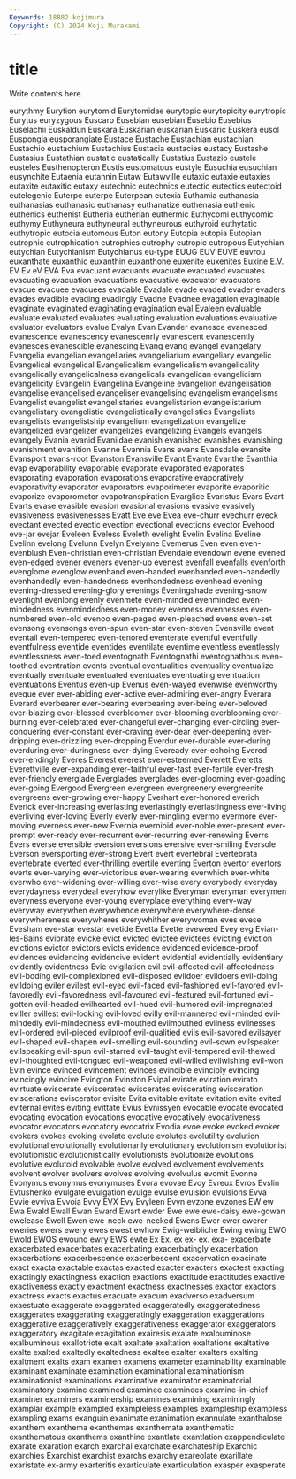 ```yaml
---
Keywords: 18882 kojimura
Copyright: (C) 2024 Koji Murakami
---
```


# title

Write contents here.



 eurythmy Eurytion eurytomid Eurytomidae
eurytopic eurytopicity eurytropic Eurytus euryzygous Euscaro Eusebian eusebian Eusebio Eusebius
Euselachii Euskaldun Euskara Euskarian euskarian Euskaric Euskera eusol Euspongia eusporangiate
Eustace Eustache Eustachian eustachian Eustachio eustachium Eustachius Eustacia eustacies eustacy
Eustashe Eustasius Eustathian eustatic eustatically Eustatius Eustazio eustele eusteles Eusthenopteron
Eustis eustomatous eustyle Eusuchia eusuchian eusynchite Eutaenia eutannin Eutaw Eutawville
eutaxic eutaxie eutaxies eutaxite eutaxitic eutaxy eutechnic eutechnics eutectic eutectics
eutectoid eutelegenic Euterpe euterpe Euterpean eutexia Euthamia euthanasia euthanasias euthanasic
euthanasy euthanatize euthenasia euthenic euthenics euthenist Eutheria eutherian euthermic Euthycomi
euthycomic euthymy Euthyneura euthyneural euthyneurous euthyroid euthytatic euthytropic eutocia eutomous
Euton eutony Eutopia eutopia Eutopian eutrophic eutrophication eutrophies eutrophy eutropic
eutropous Eutychian eutychian Eutychianism Eutychianus eu-type EUUG EUV EUVE euvrou
euxanthate euxanthic euxanthin euxanthone euxenite euxenites Euxine E.V. EV Ev
eV EVA Eva evacuant evacuants evacuate evacuated evacuates evacuating evacuation
evacuations evacuative evacuator evacuators evacue evacuee evacuees evadable Evadale evade
evaded evader evaders evades evadible evading evadingly Evadne Evadnee evagation
evaginable evaginate evaginated evaginating evagination eval Evaleen evaluable evaluate evaluated
evaluates evaluating evaluation evaluations evaluative evaluator evaluators evalue Evalyn Evan
Evander evanesce evanesced evanescence evanescency evanescenrly evanescent evanescently evanesces evanescible
evanescing Evang evang evangel evangelary Evangelia evangelian evangeliaries evangeliarium evangeliary
evangelic Evangelical evangelical Evangelicalism evangelicalism evangelicality evangelically evangelicalness evangelicals evangelican
evangelicism evangelicity Evangelin Evangelina Evangeline evangelion evangelisation evangelise evangelised evangeliser
evangelising evangelism evangelisms Evangelist evangelist evangelistaries evangelistarion evangelistarium evangelistary evangelistic
evangelistically evangelistics Evangelists evangelists evangelistship evangelium evangelization evangelize evangelized evangelizer
evangelizes evangelizing Evangels evangels evangely Evania evanid Evaniidae evanish evanished
evanishes evanishing evanishment evanition Evanne Evannia Evans evans Evansdale evansite
Evansport evans-root Evanston Evansville Evant Evante Evanthe Evanthia evap evaporability
evaporable evaporate evaporated evaporates evaporating evaporation evaporations evaporative evaporatively evaporativity
evaporator evaporators evaporimeter evaporite evaporitic evaporize evaporometer evapotranspiration Evarglice Evaristus
Evars Evart Evarts evase evasible evasion evasional evasions evasive evasively
evasiveness evasivenesses Evatt Eve eve Evea eve-churr evechurr eveck evectant
evected evectic evection evectional evections evector Evehood eve-jar evejar Eveleen
Eveless Eveleth evelight Evelin Evelina Eveline Evelinn evelong Evelunn Evelyn
Evelynne Evemerus Even even even- evenblush Even-christian even-christian Evendale evendown
evene evened even-edged evener eveners evener-up evenest evenfall evenfalls evenforth
evenglome evenglow evenhand even-handed evenhanded even-handedly evenhandedly even-handedness evenhandedness evenhead
evening evening-dressed evening-glory evenings Eveningshade evening-snow evenlight evenlong evenly evenmete
even-minded evenminded even-mindedness evenmindedness even-money evenness evennesses even-numbered even-old evenoo
even-paged even-pleached evens even-set evensong evensongs even-spun even-star even-steven Evensville
event eventail even-tempered even-tenored eventerate eventful eventfully eventfulness eventide eventides
eventilate eventime eventless eventlessly eventlessness even-toed eventognath Eventognathi eventognathous even-toothed
eventration events eventual eventualities eventuality eventualize eventually eventuate eventuated eventuates
eventuating eventuation eventuations Eventus even-up Evenus even-wayed evenwise evenworthy eveque
ever ever-abiding ever-active ever-admiring ever-angry Everara Everard everbearer ever-bearing everbearing
ever-being ever-beloved ever-blazing ever-blessed everbloomer ever-blooming everblooming ever-burning ever-celebrated ever-changeful
ever-changing ever-circling ever-conquering ever-constant ever-craving ever-dear ever-deepening ever-dripping ever-drizzling ever-dropping
Everdur ever-durable ever-during everduring ever-duringness ever-dying Eveready ever-echoing Evered ever-endingly
Everes Everest everest ever-esteemed Everett Everetts Everettville ever-expanding ever-faithful ever-fast
ever-fertile ever-fresh ever-friendly everglade Everglades everglades ever-glooming ever-goading ever-going Evergood
Evergreen evergreen evergreenery evergreenite evergreens ever-growing ever-happy Everhart ever-honored everich
Everick ever-increasing everlasting everlastingly everlastingness ever-living everliving ever-loving Everly everly
ever-mingling evermo evermore ever-moving everness ever-new Evernia evernioid ever-noble ever-present
ever-prompt ever-ready ever-recurrent ever-recurring ever-renewing Everrs Evers everse eversible eversion
eversions eversive ever-smiling Eversole Everson eversporting ever-strong Evert evert evertebral
Evertebrata evertebrate everted ever-thrilling evertile everting Everton evertor evertors everts
ever-varying ever-victorious ever-wearing everwhich ever-white everwho ever-widening ever-willing ever-wise every
everybody everyday everydayness everydeal everyhow everylike Everyman everyman everymen everyness
everyone ever-young everyplace everything every-way everyway everywhen everywhence everywhere everywhere-dense
everywhereness everywheres everywhither everywoman eves evese Evesham eve-star evestar evetide
Evetta Evette eveweed Evey evg Evian-les-Bains evibrate evicke evict evicted
evictee evictees evicting eviction evictions evictor evictors evicts evidence evidenced
evidence-proof evidences evidencing evidencive evident evidential evidentially evidentiary evidently evidentness
Evie evigilation evil evil-affected evil-affectedness evil-boding evil-complexioned evil-disposed evildoer evildoers
evil-doing evildoing eviler evilest evil-eyed evil-faced evil-fashioned evil-favored evil-favoredly evil-favoredness
evil-favoured evil-featured evil-fortuned evil-gotten evil-headed evilhearted evil-hued evil-humored evil-impregnated eviller
evillest evil-looking evil-loved evilly evil-mannered evil-minded evil-mindedly evil-mindedness evil-mouthed evilmouthed
evilness evilnesses evil-ordered evil-pieced evilproof evil-qualitied evils evil-savored evilsayer evil-shaped
evil-shapen evil-smelling evil-sounding evil-sown evilspeaker evilspeaking evil-spun evil-starred evil-taught evil-tempered
evil-thewed evil-thoughted evil-tongued evil-weaponed evil-willed evilwishing evil-won Evin evince evinced
evincement evinces evincible evincibly evincing evincingly evincive Evington Evinston Evipal
evirate eviration evirato evirtuate eviscerate eviscerated eviscerates eviscerating evisceration eviscerations
eviscerator evisite Evita evitable evitate evitation evite evited eviternal evites
eviting evittate Evius Evnissyen evocable evocate evocated evocating evocation evocations
evocative evocatively evocativeness evocator evocators evocatory evocatrix Evodia evoe evoke
evoked evoker evokers evokes evoking evolate evolute evolutes evolutility evolution
evolutional evolutionally evolutionarily evolutionary evolutionism evolutionist evolutionistic evolutionistically evolutionists evolutionize
evolutions evolutive evolutoid evolvable evolve evolved evolvement evolvements evolvent evolver
evolvers evolves evolving evolvulus evomit Evonne Evonymus evonymus evonymuses Evora
evovae Evoy Evreux Evros Evslin Evtushenko evulgate evulgation evulge evulse
evulsion evulsions Evva Evvie evviva Evvoia Evvy EVX Evy Evyleen
Evyn evzone evzones EW ew Ewa Ewald Ewall Ewan Eward
Ewart ewder Ewe ewe ewe-daisy ewe-gowan ewelease Ewell Ewen ewe-neck
ewe-necked Ewens Ewer ewer ewerer eweries ewers ewery ewes ewest
ewhow Ewig-weibliche Ewing ewing EWO Ewold EWOS ewound ewry EWS
ewte Ex Ex. ex ex- ex. exa- exacerbate exacerbated exacerbates
exacerbating exacerbatingly exacerbation exacerbations exacerbescence exacerbescent exacervation exacinate exact exacta
exactable exactas exacted exacter exacters exactest exacting exactingly exactingness exaction
exactions exactitude exactitudes exactive exactiveness exactly exactment exactness exactnesses exactor
exactors exactress exacts exactus exacuate exacum exadverso exadversum exaestuate exaggerate
exaggerated exaggeratedly exaggeratedness exaggerates exaggerating exaggeratingly exaggeration exaggerations exaggerative exaggeratively
exaggerativeness exaggerator exaggerators exaggeratory exagitate exagitation exairesis exalate exalbuminose exalbuminous
exallotriote exalt exaltate exaltation exaltations exaltative exalte exalted exaltedly exaltedness
exaltee exalter exalters exalting exaltment exalts exam examen examens exameter
examinability examinable examinant examinate examination examinational examinationism examinationist examinations examinative
examinator examinatorial examinatory examine examined examinee examinees examine-in-chief examiner examiners
examinership examines examining examiningly examplar example exampled exampleless examples exampleship
exampless exampling exams exanguin exanimate exanimation exannulate exanthalose exanthem exanthema
exanthemas exanthemata exanthematic exanthematous exanthems exanthine exantlate exantlation exappendiculate exarate
exaration exarch exarchal exarchate exarchateship Exarchic exarchies Exarchist exarchist exarchs
exarchy exareolate exarillate exaristate ex-army exarteritis exarticulate exarticulation exasper exasperate
